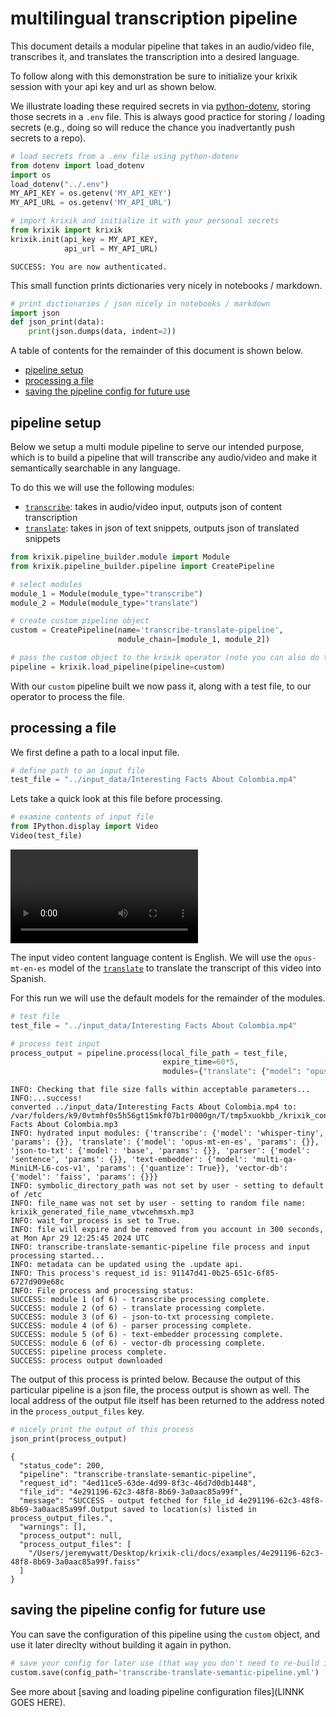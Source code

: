 # multilingual transcription pipeline

This document details a modular pipeline that takes in an audio/video file, transcribes it, and translates the transcription into a desired language.

To follow along with this demonstration be sure to initialize your krixik session with your api key and url as shown below. 

We illustrate loading these required secrets in via [python-dotenv](https://pypi.org/project/python-dotenv/), storing those secrets in a `.env` file.  This is always good practice for storing / loading secrets (e.g., doing so will reduce the chance you inadvertantly push secrets to a repo).



```python
# load secrets from a .env file using python-dotenv
from dotenv import load_dotenv
import os
load_dotenv("../.env")
MY_API_KEY = os.getenv('MY_API_KEY')
MY_API_URL = os.getenv('MY_API_URL')

# import krixik and initialize it with your personal secrets
from krixik import krixik
krixik.init(api_key = MY_API_KEY, 
            api_url = MY_API_URL)
```

    SUCCESS: You are now authenticated.


This small function prints dictionaries very nicely in notebooks / markdown.


```python
# print dictionaries / json nicely in notebooks / markdown
import json
def json_print(data):
    print(json.dumps(data, indent=2))
```

A table of contents for the remainder of this document is shown below.


- [pipeline setup](#pipeline-setup)
- [processing a file](#processing-a-file)
- [saving the pipeline config for future use](#saving-the-pipeline-config-for-future-use)

## pipeline setup

Below we setup a multi module pipeline to serve our intended purpose, which is to build a pipeline that will transcribe any audio/video and make it semantically searchable in any language.

To do this we will use the following modules:

- [`transcribe`](modules/transcribe.md): takes in audio/video input, outputs json of content transcription
- [`translate`](modules/translate.md): takes in json of text snippets, outputs json of translated snippets



```python
from krixik.pipeline_builder.module import Module
from krixik.pipeline_builder.pipeline import CreatePipeline

# select modules
module_1 = Module(module_type="transcribe")
module_2 = Module(module_type="translate")

# create custom pipeline object
custom = CreatePipeline(name='transcribe-translate-pipeline', 
                        module_chain=[module_1, module_2])

# pass the custom object to the krixik operator (note you can also do this by passing its config)
pipeline = krixik.load_pipeline(pipeline=custom)
```

With our `custom` pipeline built we now pass it, along with a test file, to our operator to process the file.

## processing a file

We first define a path to a local input file.


```python
# define path to an input file
test_file = "../input_data/Interesting Facts About Colombia.mp4"
```

Lets take a quick look at this file before processing.


```python
# examine contents of input file
from IPython.display import Video
Video(test_file)
```


<video src="../input_data/Interesting Facts About Colombia.mp4" controls  >
      Your browser does not support the <code>video</code> element.
    </video>


The input video content language content is English.  We will use the `opus-mt-en-es` model of the [`translate`](modules/translate.md) to translate the transcript of this video into Spanish.

For this run we will use the default models for the remainder of the modules.



```python
# test file
test_file = "../input_data/Interesting Facts About Colombia.mp4"

# process test input
process_output = pipeline.process(local_file_path = test_file,
                                  expire_time=60*5,
                                  modules={"translate": {"model": "opus-mt-en-es"}})
```

    INFO: Checking that file size falls within acceptable parameters...
    INFO:...success!
    converted ../input_data/Interesting Facts About Colombia.mp4 to: /var/folders/k9/0vtmhf0s5h56gt15mkf07b1r0000gn/T/tmp5xuokbb_/krixik_converted_version_Interesting Facts About Colombia.mp3
    INFO: hydrated input modules: {'transcribe': {'model': 'whisper-tiny', 'params': {}}, 'translate': {'model': 'opus-mt-en-es', 'params': {}}, 'json-to-txt': {'model': 'base', 'params': {}}, 'parser': {'model': 'sentence', 'params': {}}, 'text-embedder': {'model': 'multi-qa-MiniLM-L6-cos-v1', 'params': {'quantize': True}}, 'vector-db': {'model': 'faiss', 'params': {}}}
    INFO: symbolic_directory_path was not set by user - setting to default of /etc
    INFO: file_name was not set by user - setting to random file name: krixik_generated_file_name_vtwcehmsxh.mp3
    INFO: wait_for_process is set to True.
    INFO: file will expire and be removed from you account in 300 seconds, at Mon Apr 29 12:25:45 2024 UTC
    INFO: transcribe-translate-semantic-pipeline file process and input processing started...
    INFO: metadata can be updated using the .update api.
    INFO: This process's request_id is: 91147d41-0b25-651c-6f85-6727d909e68c
    INFO: File process and processing status:
    SUCCESS: module 1 (of 6) - transcribe processing complete.
    SUCCESS: module 2 (of 6) - translate processing complete.
    SUCCESS: module 3 (of 6) - json-to-txt processing complete.
    SUCCESS: module 4 (of 6) - parser processing complete.
    SUCCESS: module 5 (of 6) - text-embedder processing complete.
    SUCCESS: module 6 (of 6) - vector-db processing complete.
    SUCCESS: pipeline process complete.
    SUCCESS: process output downloaded


The output of this process is printed below.  Because the output of this particular pipeline is a json file, the process output is shown as well.  The local address of the output file itself has been returned to the address noted in the `process_output_files` key.


```python
# nicely print the output of this process
json_print(process_output)
```

    {
      "status_code": 200,
      "pipeline": "transcribe-translate-semantic-pipeline",
      "request_id": "4ed11ce5-63de-4d99-8f3c-46d7d0db1448",
      "file_id": "4e291196-62c3-48f8-8b69-3a0aac85a99f",
      "message": "SUCCESS - output fetched for file_id 4e291196-62c3-48f8-8b69-3a0aac85a99f.Output saved to location(s) listed in process_output_files.",
      "warnings": [],
      "process_output": null,
      "process_output_files": [
        "/Users/jeremywatt/Desktop/krixik-cli/docs/examples/4e291196-62c3-48f8-8b69-3a0aac85a99f.faiss"
      ]
    }


## saving the pipeline config for future use

You can save the configuration of this pipeline using the `custom` object, and use it later direclty without building it again in python.


```python
# save your config for later use (that way you don't need to re-build in python)
custom.save(config_path='transcribe-translate-semantic-pipeline.yml')
```

See more about [saving and loading pipeline configuration files](LINNK GOES HERE).
